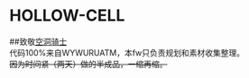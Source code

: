# HOLLOW-CELL  
##致敬[空洞骑士](store.steampowered.com/app/367520/Hollow_Knight/"空洞骑士的steam页面")  
代码100%来自WYWURUATM，本fw只负责规划和素材收集整理。  
~~因为时间紧（两天）做的半成品，一缩再缩。~~  



